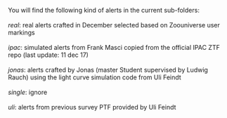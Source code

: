 You will find the following kind of alerts in the current sub-folders:
<br><br>
*real*: real alerts crafted in December selected based on Zoouniverse user markings<br><br>
*ipac*: simulated alerts from Frank Masci copied from the official IPAC ZTF repo (last update: 11 dec 17)<br><br>
*jonas*: alerts crafted by Jonas (master Student supervised by Ludwig Rauch) using the light curve simulation code from Uli Feindt<br><br>
*single*: ignore<br><br>
*uli*: alerts from previous survey PTF provided by Uli Feindt<br>
